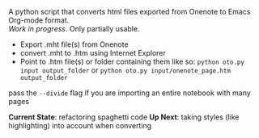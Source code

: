 A python script that converts html files exported from Onenote to Emacs Org-mode format.  
*Work in progress*. Only partially usable.

- Export .mht file(s) from Onenote
- convert .mht to .htm using Internet Explorer
- Point to .htm file(s) or folder containing them like so: 
`python oto.py input output_folder`
or
`python oto.py input/onenote_page.htm output_folder`



pass the `--divide` flag if you are importing an entire notebook with many pages

**Current State**: refactoring spaghetti code
**Up Next**: taking styles (like highlighting) into account when converting
